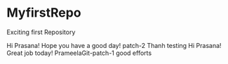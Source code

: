 # MyfirstRepo
Exciting first Repository

Hi Prasana! Hope you have a good day!
patch-2
Thanh testing
Hi Prasana! Great job today! 
PrameelaGit-patch-1
good efforts

